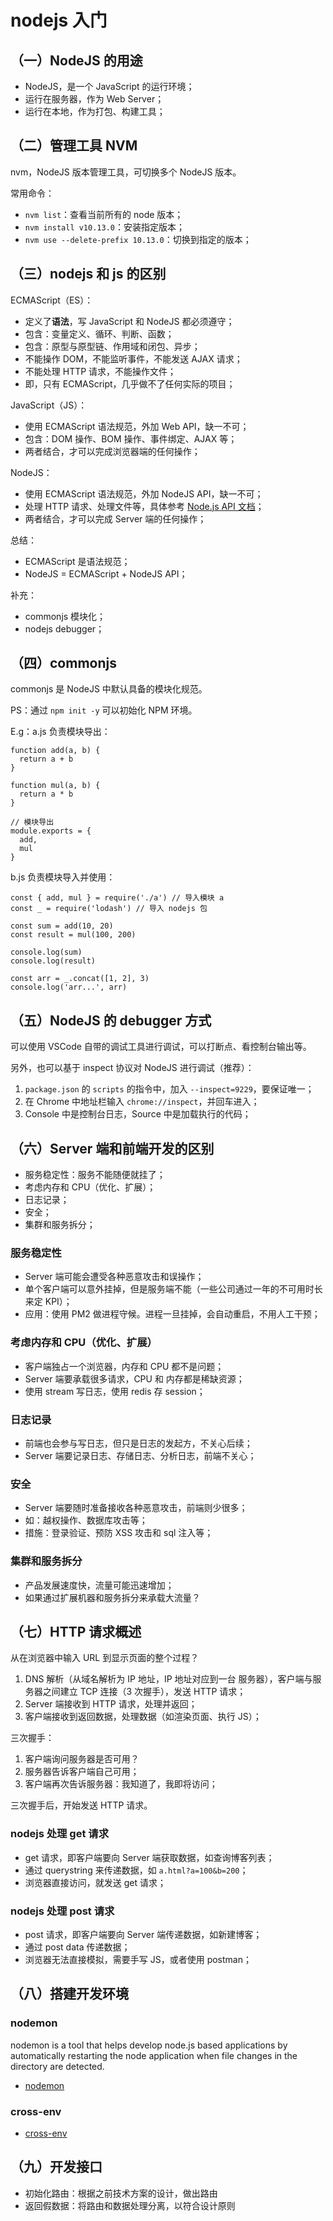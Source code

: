 # nodejs 入门

## （一）NodeJS 的用途

* NodeJS，是一个 JavaScript 的运行环境；
* 运行在服务器，作为 Web Server；
* 运行在本地，作为打包、构建工具；

## （二）管理工具 NVM

nvm，NodeJS 版本管理工具，可切换多个 NodeJS 版本。

常用命令：

* `nvm list`：查看当前所有的 node 版本；
* `nvm install v10.13.0`：安装指定版本；
* `nvm use --delete-prefix 10.13.0`：切换到指定的版本；

## （三）nodejs 和 js 的区别

ECMAScript（ES）：

* 定义了**语法**，写 JavaScript 和 NodeJS 都必须遵守；
* 包含：变量定义、循环、判断、函数；
* 包含：原型与原型链、作用域和闭包、异步；
* 不能操作 DOM，不能监听事件，不能发送 AJAX 请求；
* 不能处理 HTTP 请求，不能操作文件；
* 即，只有 ECMAScript，几乎做不了任何实际的项目；

JavaScript（JS）：

* 使用 ECMAScript 语法规范，外加 Web API，缺一不可；
* 包含：DOM 操作、BOM 操作、事件绑定、AJAX 等；
* 两者结合，才可以完成浏览器端的任何操作；

NodeJS：

* 使用 ECMAScript 语法规范，外加 NodeJS API，缺一不可；
* 处理 HTTP 请求、处理文件等，具体参考 [Node.js API 文档](http://nodejs.cn/api/)；
* 两者结合，才可以完成 Server 端的任何操作；

总结：

* ECMAScript 是语法规范；
* NodeJS = ECMAScript + NodeJS API；

补充：

* commonjs 模块化；
* nodejs debugger；

## （四）commonjs

commonjs 是 NodeJS 中默认具备的模块化规范。

PS：通过 `npm init -y` 可以初始化 NPM 环境。

E.g：a.js 负责模块导出：

``` nodejs
function add(a, b) {
  return a + b
}

function mul(a, b) {
  return a * b
}

// 模块导出
module.exports = {
  add,
  mul
}
```

b.js 负责模块导入并使用：

``` nodejs
const { add, mul } = require('./a') // 导入模块 a
const _ = require('lodash') // 导入 nodejs 包

const sum = add(10, 20)
const result = mul(100, 200)

console.log(sum)
console.log(result)

const arr = _.concat([1, 2], 3)
console.log('arr...', arr)
```

## （五）NodeJS 的 debugger 方式

可以使用 VSCode 自带的调试工具进行调试，可以打断点、看控制台输出等。

另外，也可以基于 inspect 协议对 NodeJS 进行调试（推荐）：

1. `package.json` 的 `scripts` 的指令中，加入 `--inspect=9229`，要保证唯一；
2. 在 Chrome 中地址栏输入 `chrome://inspect`，并回车进入；
3. Console 中是控制台日志，Source 中是加载执行的代码；

## （六）Server 端和前端开发的区别

* 服务稳定性：服务不能随便就挂了；
* 考虑内存和 CPU（优化、扩展）；
* 日志记录；
* 安全；
* 集群和服务拆分；

### 服务稳定性

* Server 端可能会遭受各种恶意攻击和误操作；
* 单个客户端可以意外挂掉，但是服务端不能（一些公司通过一年的不可用时长来定 KPI）；
* 应用：使用 PM2 做进程守候。进程一旦挂掉，会自动重启，不用人工干预；

### 考虑内存和 CPU（优化、扩展）

* 客户端独占一个浏览器，内存和 CPU 都不是问题；
* Server 端要承载很多请求，CPU 和 内存都是稀缺资源；
* 使用 stream 写日志，使用 redis 存 session；

### 日志记录

* 前端也会参与写日志，但只是日志的发起方，不关心后续；
* Server 端要记录日志、存储日志、分析日志，前端不关心；

### 安全

* Server 端要随时准备接收各种恶意攻击，前端则少很多；
* 如：越权操作、数据库攻击等；
* 措施：登录验证、预防 XSS 攻击和 sql 注入等；

### 集群和服务拆分

* 产品发展速度快，流量可能迅速增加；
* 如果通过扩展机器和服务拆分来承载大流量？

## （七）HTTP 请求概述

从在浏览器中输入 URL 到显示页面的整个过程？

1. DNS 解析（从域名解析为 IP 地址，IP 地址对应到一台 服务器），客户端与服务器之间建立 TCP 连接（3 次握手），发送 HTTP 请求；
2. Server 端接收到 HTTP 请求，处理并返回；
3. 客户端接收到返回数据，处理数据（如渲染页面、执行 JS）；

三次握手：

1. 客户端询问服务器是否可用？
2. 服务器告诉客户端自己可用；
3. 客户端再次告诉服务器：我知道了，我即将访问；

三次握手后，开始发送 HTTP 请求。

### nodejs 处理 get 请求

* get 请求，即客户端要向 Server 端获取数据，如查询博客列表；
* 通过 querystring 来传递数据，如 `a.html?a=100&b=200`；
* 浏览器直接访问，就发送 get 请求；

### nodejs 处理 post 请求

* post 请求，即客户端要向 Server 端传递数据，如新建博客；
* 通过 post data 传递数据；
* 浏览器无法直接模拟，需要手写 JS，或者使用 postman；

## （八）搭建开发环境

### nodemon

nodemon is a tool that helps develop node.js based applications by automatically restarting the node application when file changes in the directory are detected.

* [nodemon](https://github.com/remy/nodemon)

### cross-env

* [cross-env](https://github.com/kentcdodds/cross-env)

## （九）开发接口

* 初始化路由：根据之前技术方案的设计，做出路由
* 返回假数据：将路由和数据处理分离，以符合设计原则
